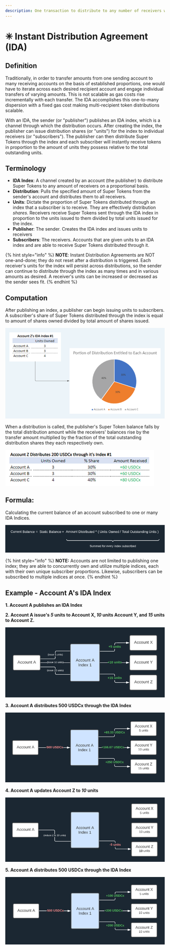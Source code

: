 ```yaml
---
description: One transaction to distribute to any number of receivers with a fixed gas cost
---
```


# ✳ Instant Distribution Agreement (IDA)

## **Definition**

Traditionally, in order to transfer amounts from one sending account to many receiving accounts on the basis of established proportions, one would have to iterate across each desired recipient account and engage individual transfers of varying amounts. This is not scalable as gas costs rise incrementally with each transfer. The IDA accomplishes this one-to-many dispersion with a fixed gas cost making multi-recipient token distributions scalable.&#x20;

With an IDA, the sender (or "publisher") publishes an IDA index, which is a channel through which the distribution occurs. After creating the index, the publisher can issue distribution shares (or "units") for the index to individual receivers (or "subscribers"). The publisher can then distribute Super Tokens through the index and each subscriber will instantly receive tokens in proportion to the amount of units they possess relative to the total outstanding units.&#x20;

## **Terminology**

* **IDA Index**: A channel created by an account (the publisher) to distribute Super Tokens to any amount of receivers on a proportional basis.&#x20;
* **Distribution**: Pulls the specified amount of Super Tokens from the sender's account and distributes them to all receivers.
* **Units**: Dictate the proportion of Super Tokens distributed through an index that a subscriber is to receive. They are effectively distribution _shares_. Receivers receive Super Tokens sent through the IDA index in proportion to the units issued to them divided by total units issued for the index.&#x20;
* **Publisher**: The sender. Creates the IDA index and issues units to receivers
* **Subscribers**: The receivers. Accounts that are given units to an IDA index and are able to receive Super Tokens distributed through it.

{% hint style="info" %}
**NOTE**: Instant Distribution Agreements are NOT one-and-done; they do not reset after a distribution is triggered. Each receiver's units for the index will persist across distributions, so the sender can continue to distribute through the index as many times and in various amounts as desired. A receiver's units can be increased or decreased as the sender sees fit.
{% endhint %}

## **Computation**

After publishing an index, a publisher can begin issuing units to subscribers. A subscriber's share of Super Tokens distributed through the index is equal to amount of shares owned divided by total amount of shares issued.

![](<../../../.gitbook/assets/image (77).png>)

When a distribution is called, the publisher's Super Token balance falls by the total distribution amount while the receivers' balances rise by the transfer amount multiplied by the fraction of the total outstanding distribution shares they each respectively own.

![](<../../../.gitbook/assets/image (46).png>)

## **Formula**:

Calculating the current balance of an account subscribed to one or many IDA Indices.&#x20;

![](<../../../.gitbook/assets/image (56).png>)

{% hint style="info" %}
**NOTE:** Accounts are not limited to publishing one index; they are able to concurrently own and utilize multiple indices, each with their own unique subscriber proportions. Likewise, subscribers can be subscribed to multiple indices at once.
{% endhint %}

## **Example - Account A's IDA Index**

**1. Account A publishes an IDA Index**

**2. Account A issue's **_**5**_** units to Account X, **_**10**_** units Account Y, and **_**15**_** units to Account Z.**

![](<../../../.gitbook/assets/image (55).png>)

**3. Account A distributes 500 USDCx through the IDA Index**

![](<../../../.gitbook/assets/image (51).png>)

**4. Account A updates Account Z to **_**10**_** units**

![](<../../../.gitbook/assets/image (34).png>)

**5. Account A distributes 500 USDCx through the IDA Index**

![](<../../../.gitbook/assets/image (73).png>)

##
